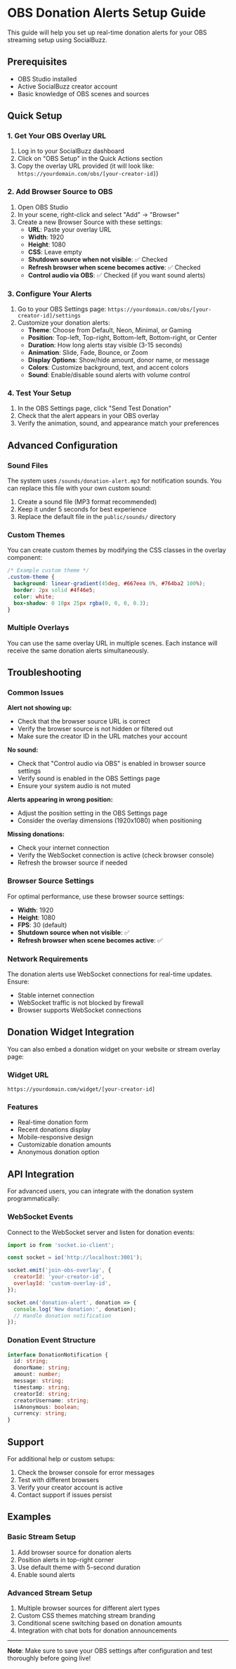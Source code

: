 # OBS Donation Alerts Setup Guide

This guide will help you set up real-time donation alerts for your OBS streaming
setup using SocialBuzz.

## Prerequisites

- OBS Studio installed
- Active SocialBuzz creator account
- Basic knowledge of OBS scenes and sources

## Quick Setup

### 1. Get Your OBS Overlay URL

1. Log in to your SocialBuzz dashboard
2. Click on "OBS Setup" in the Quick Actions section
3. Copy the overlay URL provided (it will look like:
   `https://yourdomain.com/obs/[your-creator-id]`)

### 2. Add Browser Source to OBS

1. Open OBS Studio
2. In your scene, right-click and select "Add" → "Browser"
3. Create a new Browser Source with these settings:
   - **URL**: Paste your overlay URL
   - **Width**: 1920
   - **Height**: 1080
   - **CSS**: Leave empty
   - **Shutdown source when not visible**: ✅ Checked
   - **Refresh browser when scene becomes active**: ✅ Checked
   - **Control audio via OBS**: ✅ Checked (if you want sound alerts)

### 3. Configure Your Alerts

1. Go to your OBS Settings page:
   `https://yourdomain.com/obs/[your-creator-id]/settings`
2. Customize your donation alerts:
   - **Theme**: Choose from Default, Neon, Minimal, or Gaming
   - **Position**: Top-left, Top-right, Bottom-left, Bottom-right, or Center
   - **Duration**: How long alerts stay visible (3-15 seconds)
   - **Animation**: Slide, Fade, Bounce, or Zoom
   - **Display Options**: Show/hide amount, donor name, or message
   - **Colors**: Customize background, text, and accent colors
   - **Sound**: Enable/disable sound alerts with volume control

### 4. Test Your Setup

1. In the OBS Settings page, click "Send Test Donation"
2. Check that the alert appears in your OBS overlay
3. Verify the animation, sound, and appearance match your preferences

## Advanced Configuration

### Sound Files

The system uses `/sounds/donation-alert.mp3` for notification sounds. You can
replace this file with your own custom sound:

1. Create a sound file (MP3 format recommended)
2. Keep it under 5 seconds for best experience
3. Replace the default file in the `public/sounds/` directory

### Custom Themes

You can create custom themes by modifying the CSS classes in the overlay
component:

```css
/* Example custom theme */
.custom-theme {
  background: linear-gradient(45deg, #667eea 0%, #764ba2 100%);
  border: 2px solid #4f46e5;
  color: white;
  box-shadow: 0 10px 25px rgba(0, 0, 0, 0.3);
}
```

### Multiple Overlays

You can use the same overlay URL in multiple scenes. Each instance will receive
the same donation alerts simultaneously.

## Troubleshooting

### Common Issues

**Alert not showing up:**

- Check that the browser source URL is correct
- Verify the browser source is not hidden or filtered out
- Make sure the creator ID in the URL matches your account

**No sound:**

- Check that "Control audio via OBS" is enabled in browser source settings
- Verify sound is enabled in the OBS Settings page
- Ensure your system audio is not muted

**Alerts appearing in wrong position:**

- Adjust the position setting in the OBS Settings page
- Consider the overlay dimensions (1920x1080) when positioning

**Missing donations:**

- Check your internet connection
- Verify the WebSocket connection is active (check browser console)
- Refresh the browser source if needed

### Browser Source Settings

For optimal performance, use these browser source settings:

- **Width**: 1920
- **Height**: 1080
- **FPS**: 30 (default)
- **Shutdown source when not visible**: ✅
- **Refresh browser when scene becomes active**: ✅

### Network Requirements

The donation alerts use WebSocket connections for real-time updates. Ensure:

- Stable internet connection
- WebSocket traffic is not blocked by firewall
- Browser supports WebSocket connections

## Donation Widget Integration

You can also embed a donation widget on your website or stream overlay page:

### Widget URL

```
https://yourdomain.com/widget/[your-creator-id]
```

### Features

- Real-time donation form
- Recent donations display
- Mobile-responsive design
- Customizable donation amounts
- Anonymous donation option

## API Integration

For advanced users, you can integrate with the donation system programmatically:

### WebSocket Events

Connect to the WebSocket server and listen for donation events:

```javascript
import io from 'socket.io-client';

const socket = io('http://localhost:3001');

socket.emit('join-obs-overlay', {
  creatorId: 'your-creator-id',
  overlayId: 'custom-overlay-id',
});

socket.on('donation-alert', donation => {
  console.log('New donation:', donation);
  // Handle donation notification
});
```

### Donation Event Structure

```typescript
interface DonationNotification {
  id: string;
  donorName: string;
  amount: number;
  message: string;
  timestamp: string;
  creatorId: string;
  creatorUsername: string;
  isAnonymous: boolean;
  currency: string;
}
```

## Support

For additional help or custom setups:

1. Check the browser console for error messages
2. Test with different browsers
3. Verify your creator account is active
4. Contact support if issues persist

## Examples

### Basic Stream Setup

1. Add browser source for donation alerts
2. Position alerts in top-right corner
3. Use default theme with 5-second duration
4. Enable sound alerts

### Advanced Stream Setup

1. Multiple browser sources for different alert types
2. Custom CSS themes matching stream branding
3. Conditional scene switching based on donation amounts
4. Integration with chat bots for donation announcements

---

**Note**: Make sure to save your OBS settings after configuration and test
thoroughly before going live!
